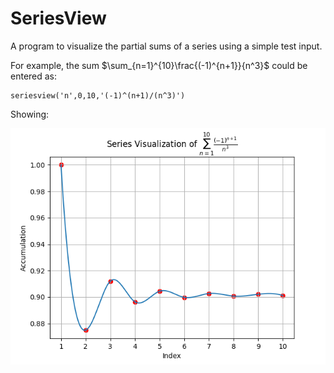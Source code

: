 # SeriesView
 
A program to visualize the partial sums of a series using a simple test input.

For example, the sum $\sum_{n=1}^{10}\frac{(-1)^{n+1}}{n^3}$ could be entered as:

    seriesview('n',0,10,'(-1)^(n+1)/(n^3)')

Showing:

![screenshot1](/docs/Figure_1.png?raw=true)